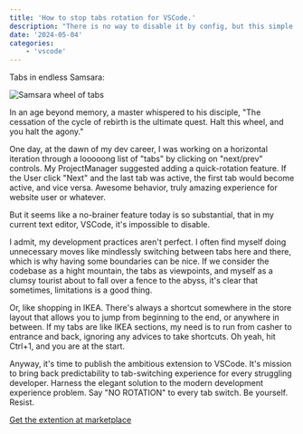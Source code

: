 ```yaml
---
title: 'How to stop tabs rotation for VSCode.'
description: "There is no way to disable it by config, but this simple extention solve the problem."
date: '2024-05-04'
categories:
    - 'vscode'
---
```


Tabs in endless Samsara:

![Samsara wheel of tabs](/samsara-of-tabs.webp "Tabs in endless wheel of suferring")

In an age beyond memory, a master whispered to his disciple, "The cessation of the cycle of rebirth is the ultimate quest. Halt this wheel, and you halt the agony." 

One day, at the dawn of my dev career, I was working on a horizontal iteration through a looooong list of "tabs" by clicking on "next/prev" controls. My ProjectManager suggested adding a quick-rotation feature. If the User click "Next" and the last tab was active, the first tab would become active, and vice versa. Awesome behavior, truly amazing experience for website user or whatever.

But it seems like a no-brainer feature today is so substantial, that in my current text editor, VSCode, it's impossible to disable.

I admit, my development practices aren't perfect. I often find myself doing unnecessary moves like mindlessly switching between tabs here and there, which is why having some boundaries can be nice. If we consider the codebase as a hight mountain, the tabs as viewpoints, and myself as a clumsy tourist about to fall over a fence to the abyss, it's clear that sometimes, limitations is a good thing.

Or, like shopping in IKEA. There's always a shortcut somewhere in the store layout that allows you to jump from beginning to the end, or anywhere in between. If my tabs are like IKEA sections, my need is to run from casher to entrance and back, ignoring any advices to take shortcuts. Oh yeah, hit Ctrl+1, and you are at the start. 

Anyway, it's time to publish the ambitious extension to VSCode. It's mission to bring back predictability to tab-switching experience for every struggling developer. Harness the elegant solution to the modern development experience problem. Say "NO ROTATION" to every tab switch. Be yourself. Resist.

[Get the extention at marketplace](https://marketplace.visualstudio.com/items?itemName=vasilyator.please-no-rotation-tab-switching)
